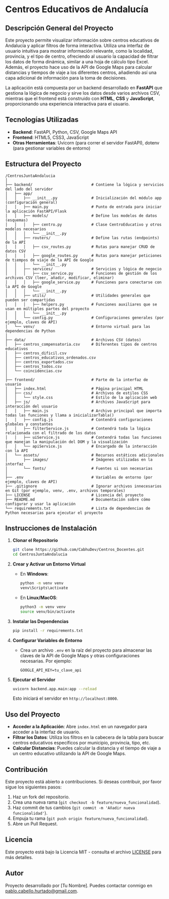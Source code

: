 # Centros Educativos de Andalucía

## Descripción General del Proyecto

Este proyecto permite visualizar información sobre centros educativos de Andalucía y aplicar filtros de forma interactiva. Utiliza una interfaz de usuario intuitiva para mostrar información relevante, como la localidad, provincia, y el tipo de centro, ofreciendo al usuario la capacidad de filtrar los datos de forma dinámica, similar a una hoja de cálculo tipo Excel. Además, el proyecto hace uso de la API de Google Maps para calcular distancias y tiempos de viaje a los diferentes centros, añadiendo así una capa adicional de información para la toma de decisiones.

La aplicación está compuesta por un backend desarrollado en **FastAPI** que gestiona la lógica de negocio y sirve los datos desde varios archivos CSV, mientras que el frontend está construido con **HTML**, **CSS** y **JavaScript**, proporcionando una experiencia interactiva para el usuario.

## Tecnologías Utilizadas

- **Backend**: FastAPI, Python, CSV, Google Maps API
- **Frontend**: HTML5, CSS3, JavaScript
- **Otras Herramientas**: Uvicorn (para correr el servidor FastAPI), dotenv (para gestionar variables de entorno)

## Estructura del Proyecto

```
/CentrosJuntaAndalucia
│
├── backend/                          # Contiene la lógica y servicios del lado del servidor
│   ├── app/
│   │   ├── __init__.py               # Inicialización del módulo app (configuración general)
│   │   ├── main.py                   # Punto de entrada para iniciar la aplicación FastAPI/Flask
│   │   ├── models/                   # Define los modelos de datos (esquemas)
│   │   │   ├── centro.py             # Clase CentroEducativo y otros modelos necesarios
│   │   │   └── __init__.py           
│   │   ├── routers/                  # Define las rutas (endpoints) de la API
│   │   │   ├── csv_routes.py         # Rutas para manejar CRUD de datos CSV
│   │   │   ├── google_routes.py      # Rutas para manejar peticiones de tiempos de viaje de la API de Google
│   │   │   └── __init__.py
│   │   ├── services/                 # Servicios y lógica de negocio
│   │   │   ├── csv_service.py        # Funciones de gestión de los archivos CSV (leer, añadir, modificar, eliminar)
│   │   │   ├── google_service.py     # Funciones para conectarse con la API de Google
│   │   │   └── __init__.py
│   │   ├── utils/                    # Utilidades generales que pueden ser compartidas
│   │   │   ├── helpers.py            # Funciones auxiliares que se usan en múltiples partes del proyecto
│   │   │   └── __init__.py
│   │   └── config.py                 # Configuraciones generales (por ejemplo, claves de API)
│   └── venv/                         # Entorno virtual para las dependencias de Python
│
├── data/                             # Archivos CSV (datos)
│   ├── centros_compensatoria.csv     # Diferentes tipos de centros educativos
│   ├── centros_dificil.csv
│   ├── centros_educativos_ordenados.csv
│   ├── centros_exportados.csv
│   ├── centros_todos.csv
│   └── coincidencias.csv
│
├── frontend/                         # Parte de la interfaz de usuario
│   ├── index.html                    # Página principal HTML
│   ├── css/                          # Archivos de estilos CSS
│   │   └── style.css                 # Estilo de la aplicación web
│   ├── js/                           # Archivos JavaScript para interacción del usuario
│   │   ├── main.js                   # Archivo principal que importa todas las funciones y llama a inicializarTabla()
│   │   ├── config.js                 # Contendrá configuraciones globales y constantes
│   │   ├── filterService.js          # Contendrá toda la lógica relacionada con el filtrado de los datos
│   │   ├── uiService.js              # Contendrá todas las funciones que manejan la manipulación del DOM y la visualización
│   │   └── apiService.js             # Encargado de la interacción con la API
│   └── assets/                       # Recursos estáticos adicionales
│       ├── images/                   # Imágenes utilizadas en la interfaz
│       └── fonts/                    # Fuentes si son necesarias
│
├── .env                              # Variables de entorno (por ejemplo, claves de API)
├── .gitignore                        # Ignorar archivos innecesarios en Git (por ejemplo, venv, .env, archivos temporales)
├── LICENSE                           # Licencia del proyecto
├── README.md                         # Documentación sobre cómo configurar y usar la aplicación
└── requirements.txt                  # Lista de dependencias de Python necesarias para ejecutar el proyecto
```

## Instrucciones de Instalación

1. **Clonar el Repositorio**

   ```sh
   git clone https://github.com/CabhuDev/Centros_Docentes.git
   cd CentrosJuntaAndalucia
   ```

2. **Crear y Activar un Entorno Virtual**

   - En **Windows**:
     ```sh
     python -m venv venv
     venv\Scripts\activate
     ```
   - En **Linux/MacOS**:
     ```sh
     python3 -m venv venv
     source venv/bin/activate
     ```

3. **Instalar las Dependencias**

   ```sh
   pip install -r requirements.txt
   ```

4. **Configurar Variables de Entorno**

   - Crea un archivo `.env` en la raíz del proyecto para almacenar las claves de la API de Google Maps y otras configuraciones necesarias. Por ejemplo:
     ```
     GOOGLE_API_KEY=tu_clave_api
     ```

5. **Ejecutar el Servidor**

   ```sh
   uvicorn backend.app.main:app --reload
   ```

   Esto iniciará el servidor en `http://localhost:8000`.

## Uso del Proyecto

- **Acceder a la Aplicación**: Abre `index.html` en un navegador para acceder a la interfaz de usuario.
- **Filtrar los Datos**: Utiliza los filtros en la cabecera de la tabla para buscar centros educativos específicos por municipio, provincia, tipo, etc.
- **Calcular Distancias**: Puedes calcular la distancia y el tiempo de viaje a un centro educativo utilizando la API de Google Maps.

## Contribución

Este proyecto está abierto a contribuciones. Si deseas contribuir, por favor sigue los siguientes pasos:

1. Haz un fork del repositorio.
2. Crea una nueva rama (`git checkout -b feature/nueva_funcionalidad`).
3. Haz commit de tus cambios (`git commit -m 'Añadir nueva funcionalidad'`).
4. Empuja tu rama (`git push origin feature/nueva_funcionalidad`).
5. Abre un Pull Request.

## Licencia

Este proyecto está bajo la Licencia MIT - consulta el archivo [LICENSE](LICENSE) para más detalles.

## Autor

Proyecto desarrollado por [Tu Nombre]. Puedes contactar conmigo en pablo.cabello.hurtado@gmail.com.

